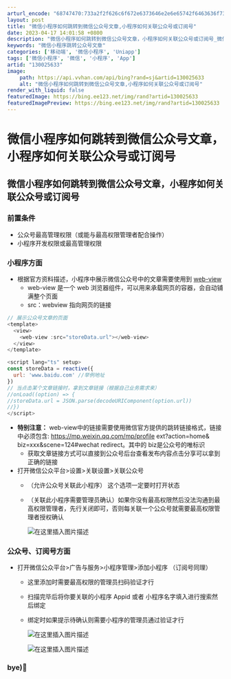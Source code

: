 ```yaml
---
arturl_encode: "68747470:733a2f2f626c6f672e6373646e2e6e65742f6463636f73652f:61727469636c652f64657461696c732f313330303235363333"
layout: post
title: "微信小程序如何跳转到微信公众号文章,小程序如何关联公众号或订阅号"
date: 2023-04-17 14:01:58 +0800
description: "微信小程序如何跳转到微信公众号文章，小程序如何关联公众号或订阅号_微信小程序跳转公众号文章"
keywords: "微信小程序跳转公众号文章"
categories: ['移动端', '微信小程序', 'Uniapp']
tags: ['微信小程序', '微信', '小程序', 'App']
artid: "130025633"
image:
    path: https://api.vvhan.com/api/bing?rand=sj&artid=130025633
    alt: "微信小程序如何跳转到微信公众号文章,小程序如何关联公众号或订阅号"
render_with_liquid: false
featuredImage: https://bing.ee123.net/img/rand?artid=130025633
featuredImagePreview: https://bing.ee123.net/img/rand?artid=130025633
---
```


# 微信小程序如何跳转到微信公众号文章，小程序如何关联公众号或订阅号

## 微信小程序如何跳转到微信公众号文章，小程序如何关联公众号或订阅号

### 前置条件

* 公众号最高管理权限（或能与最高权限管理者配合操作）
* 小程序开发权限或最高管理权限

### 小程序方面

* 根据官方资料描述，小程序中展示微信公众号中的文章需要使用到
  [web-view](https://uniapp.dcloud.net.cn/component/web-view.html#web-view)
  + web-view 是一个 web 浏览器组件，可以用来承载网页的容器，会自动铺满整个页面
  + src：webview 指向网页的链接

```javascript
// 展示公众号文章的页面
<template>
  <view>
    <web-view :src="storeData.url"></web-view>
  </view>
</template>

<script lang="ts" setup>
const storeData = reactive({
  url: 'www.baidu.com' //举例地址
})
// 当点击某个文章链接时，拿到文章链接（根据自己业务需求来）
//onLoad((option) => {
//storeData.url = JSON.parse(decodeURIComponent(option.url))
//})
</script>

```

* **特别注意：**
  web-view中的链接需要使用微信官方提供的跳转链接格式，链接中必须包含: https://mp.weixin.qq.com/mp/profile ext?action=home& biz=xxx&scene=124#wechat redirect。其中的 biz是公众号的唯标识
  + 获取文章链接方式可以直接到公众号后台查看发布内容点击分享可以拿到正确的链接
* 打开微信公众平台>设置>关联设置>关联公众号
  + （允许公众号关联此小程序） 这个选项一定要时打开状态
  + （关联此小程序需要管理员确认）如果你没有最高权限然后没法沟通到最高权限管理者，先行关闭即可，否则每关联一个公众号就需要最高权限管理者授权确认
      
    ![在这里插入图片描述](https://i-blog.csdnimg.cn/blog_migrate/1fad495f46a019e3ac57199e601b7bf4.png)

### 公众号、订阅号方面

* 打开微信公众平台>广告与服务>小程序管理>添加小程序 （订阅号同理）
  + 这里添加时需要最高权限的管理员扫码验证才行
  + 扫描完毕后将你要关联的小程序 Appid 或者 小程序名字填入进行搜索然后绑定
  + 绑定时如果提示待确认则需要小程序的管理员通过验证才行
      
    ![在这里插入图片描述](https://i-blog.csdnimg.cn/blog_migrate/60c70303d695ddc907fc226b12ea0440.png)
      
    ![在这里插入图片描述](https://i-blog.csdnimg.cn/blog_migrate/dced1b4b4d16549f139b5c8b906fbc0a.png)

### bye)🤡